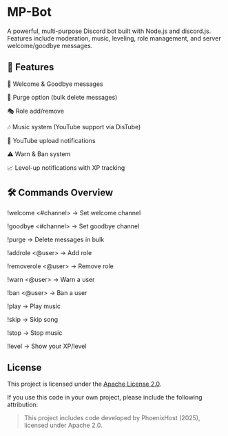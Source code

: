 # MP-Bot
A powerful, multi-purpose Discord bot built with Node.js and discord.js.
Features include moderation, music, leveling, role management, and server welcome/goodbye messages.

## 🚀 Features

👋 Welcome & Goodbye messages

🧹 Purge option (bulk delete messages)

🎭 Role add/remove

🎶 Music system (YouTube support via DisTube)

🔔 YouTube upload notifications

⚠️ Warn & Ban system

📈 Level-up notifications with XP tracking



## 🛠️ Commands Overview

!welcome <#channel> → Set welcome channel

!goodbye <#channel> → Set goodbye channel

!purge <amount> → Delete messages in bulk

!addrole <@user> <role> → Add role

!removerole <@user> <role> → Remove role

!warn <@user> <reason> → Warn a user

!ban <@user> → Ban a user

!play <song> → Play music

!skip → Skip song

!stop → Stop music

!level → Show your XP/level

## License

This project is licensed under the [Apache License 2.0](LICENSE).

If you use this code in your own project, please include the following attribution:

> This project includes code developed by PhoenixHost (2025), licensed under Apache 2.0.


